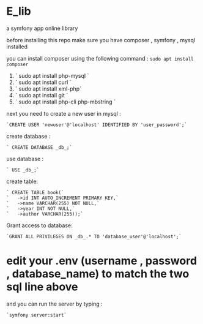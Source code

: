 # E_lib
a symfony app online library 



before installing this repo make sure you have composer , symfony , mysql installed 

you can install composer using the following command :
        ` sudo apt install composer `




<ol> 
    <li> ` sudo apt install php-mysql `</li>
    <li> ` sudo apt install curl `</li>
    <li> ` sudo apt install xml-php`</li>
    <li> ` sudo apt install git ` </li>
    <li> ` sudo apt install php-cli php-mbstring `</li>
</ol>


next you need to  create a new user in mysql :


    `CREATE USER 'newuser'@'localhost' IDENTIFIED BY 'user_password';`

create database :

    ` CREATE DATABASE _db_;`
 
use database :

    ` USE _db_;`
 
 
create table:

    ` CREATE TABLE book(`
    `   ->id INT AUTO_INCREMENT PRIMARY KEY,`
    `   ->name VARCHAR(255) NOT NULL,`
    `   ->year INT NOT NULL,`
    `   ->author VARCHAR(255));`
    


Grant access to database:

    `GRANT ALL PRIVILEGES ON _db_.* TO 'database_user'@'localhost';`
    
 
    
    

<h1> edit your .env (username , password , database_name) to match the two sql line above </h1>


and you can run the server by typing :
    
    `symfony server:start`
